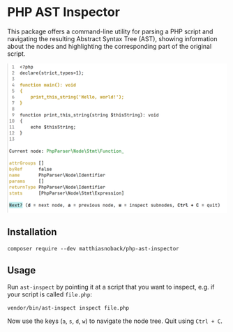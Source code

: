 # PHP AST Inspector

This package offers a command-line utility for parsing a PHP script and navigating the resulting Abstract Syntax Tree (AST), showing information about the nodes and highlighting the corresponding part of the original script.

![Example output](docs/screenshot.png)

## Installation

```
composer require --dev matthiasnoback/php-ast-inspector
```

## Usage

Run `ast-inspect` by pointing it at a script that you want to inspect, e.g. if your script is called `file.php`:

```
vendor/bin/ast-inspect inspect file.php
```

Now use the keys (`a`, `s`, `d`, `w`) to navigate the node tree. Quit using `Ctrl + C`.
